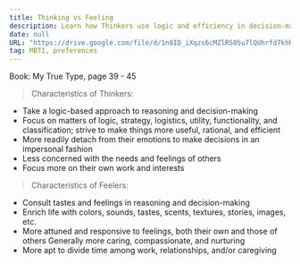 ```yaml
---
title: Thinking vs Feeling
description: Learn how Thinkers use logic and efficiency in decision-making while Feelers rely on emotions and compassion to balance work and relationships. Discover key personality traits now.
date: null
URL: "https://drive.google.com/file/d/1n8ID_iXqzs6cMZlRS0Su7lQUhrfd7khh/view?usp=sharing"
tag: MBTI, preferences
---
```


Book: My True Type, page 39 - 45

> Characteristics of Thinkers:

- Take a logic-based approach to reasoning and decision-making
- Focus on matters of logic, strategy, logistics, utility, functionality, and classification; strive to make things more useful, rational, and efficient
- More readily detach from their emotions to make decisions in an impersonal fashion
- Less concerned with the needs and feelings of others
- Focus more on their own work and interests

> Characteristics of Feelers:

- Consult tastes and feelings in reasoning and decision-making
- Enrich life with colors, sounds, tastes, scents, textures, stories, images, etc.
- More attuned and responsive to feelings, both their own and those of others Generally more caring, compassionate, and nurturing
- More apt to divide time among work, relationships, and/or caregiving

